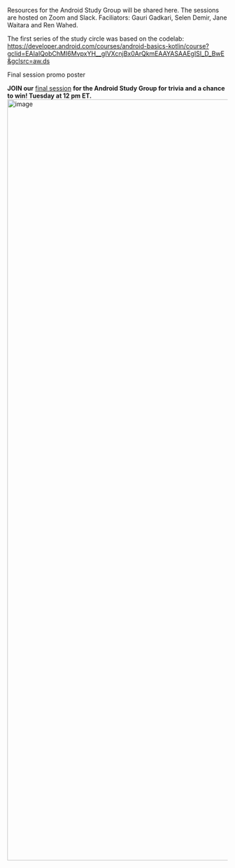 Resources for the Android Study Group will be shared here. The sessions are hosted on Zoom and Slack.
Faciliators: Gauri Gadkari, Selen Demir, Jane Waitara and Ren Wahed.

The first series of the study circle was based on the codelab: https://developer.android.com/courses/android-basics-kotlin/course?gclid=EAIaIQobChMI6MvpxYH__gIVXcnjBx0ArQkmEAAYASAAEgISI_D_BwE&gclsrc=aw.ds

Final session promo poster

**JOIN our** [final session](https://www.womenwhocode.com/mobile/events) **for the Android Study Group for trivia and a chance to win! Tuesday at 12 pm ET.**<img width="1734" alt="image" src="https://github.com/WomenWhoCode/WWCodeMobile/assets/50391217/e2ea47bb-585d-4106-9686-fdfcf8169d63">


